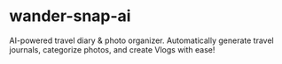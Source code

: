 # wander-snap-ai
AI-powered travel diary &amp; photo organizer. Automatically generate travel journals, categorize photos, and create Vlogs with ease!
